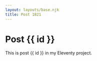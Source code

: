 ```yaml
---
layout: layouts/base.njk
title: Post 1821
---
```


# Post {{ id }}

This is post {{ id }} in my Eleventy project.
